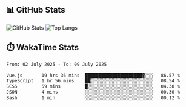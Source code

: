 ## 📊 GitHub Stats
![GitHub Stats](https://github-readme-stats.vercel.app/api?username=fe-brweb&show_icons=true&theme=shades-of-purple)
![Top Langs](https://github-readme-stats.vercel.app/api/top-langs/?username=fe-brweb&layout=compact&theme=shades-of-purple)

## ⏱️ WakaTime Stats
<!--START_SECTION:waka-->

```txt
From: 02 July 2025 - To: 09 July 2025

Vue.js       19 hrs 36 mins  █████████████████████▓░░░   86.57 %
TypeScript   1 hr 56 mins    ██░░░░░░░░░░░░░░░░░░░░░░░   08.54 %
SCSS         59 mins         █░░░░░░░░░░░░░░░░░░░░░░░░   04.38 %
JSON         4 mins          ░░░░░░░░░░░░░░░░░░░░░░░░░   00.30 %
Bash         1 min           ░░░░░░░░░░░░░░░░░░░░░░░░░   00.12 %
```

<!--END_SECTION:waka-->
